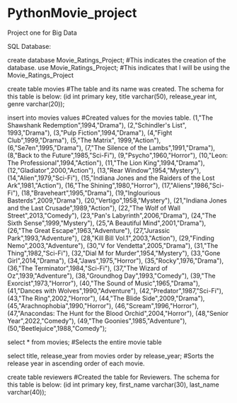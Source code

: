 # PythonMovie_project
Project one for Big Data

SQL Database:

create database Movie_Ratings_Project;      #This indicates the creation of the database.
use Movie_Ratings_Project;                  #This indicates that I will be using the Movie_Ratings_Project

create table movies  #The table and its name was created.  The schema for this table is below:
(id int primary key, title varchar(50), release_year int, genre varchar(20));

insert into movies values #Created values for the movies table.
(1,"The Shawshank Redemption",1994,"Drama"),
(2,"Schindler's List", 1993,"Drama"),
(3,"Pulp Fiction",1994,"Drama"),
(4,"Fight Club",1999,"Drama"),
(5,"The Matrix", 1999,"Action"),
(6,"Se7en",1995,"Drama"),
(7,"The Silence of the Lambs",1991,"Drama"),
(8,"Back to the Future",1985,"Sci-Fi"),
(9,"Psycho",1960,"Horror"),
(10,"Leon: The Professional",1994,"Action"),
(11,"The Lion King",1994,"Drama"),
(12,"Gladiator",2000,"Action"),
(13,"Rear Window",1954,"Mystery"),
(14,"Alien",1979,"Sci-Fi"),
(15,"Indiana Jones and the Raiders of the Lost Ark",1981,"Action"),
(16,"The Shining",1980,"Horror"),
(17,"Aliens",1986,"Sci-Fi"),
(18,"Braveheart",1995,"Drama"),
(19,"Inglourious Basterds",2009,"Drama"),
(20,"Vertigo",1958,"Mystery"),
(21,"Indiana Jones and the Last Crusade",1989,"Action"),
(22,"The Wolf of Wall Street",2013,"Comedy"),
(23,"Pan's Labyrinth",2006,"Drama"),
(24,"The Sixth Sense",1999,"Mystery"),
(25,"A Beautiful Mind",2001,"Drama"),
(26,"The Great Escape",1963,"Adventure"),
(27,"Jurassic Park",1993,"Adventure"),
(28,"Kill Bill Vol.1",2003,"Action"),
(29,"Finding Nemo",2003,"Adventure"),
(30,"V for Vendetta",2005,"Drama"),
(31,"The Thing",1982,"Sci-Fi"),
(32,"Dial M for Murder",1954,"Mystery"),
(33,"Gone Girl",2014,"Drama"),
(34,"Jaws",1975,"Horror"),
(35,"Rocky",1976,"Drama"),
(36,"The Terminator",1984,"Sci-Fi"),
(37,"The Wizard of Oz",1939,"Adventure"),
(38,"Groundhog Day",1993,"Comedy"),
(39,"The Exorcist",1973,"Horror"),
(40,"The Sound of Music",1965,"Drama"),
(41,"Dances with Wolves",1990,"Adventure"),
(42,"Predator",1987,"Sci-Fi"),
(43,"The Ring",2002,"Horror"),
(44,"The Blide Side",2009,"Drama"),
(45,"Arachnophobia",1990,"Horror"),
(46,"Scream",1996,"Horror"),
(47,"Anacondas: The Hunt for the Blood Orchid",2004,"Horror"),
(48,"Senior Year",2022,"Comedy"),
(49,"The Goonies",1985,"Adventure"),
(50,"Beetlejuice",1988,"Comedy");

select * from movies;      #Selects the entire movie table

select title, release_year from movies
order by release_year;     #Sorts the release year in ascending order of each movie.

create table reviewers     #Created the table for Reviewers. The schema for this table is below:
(id int primary key, first_name varchar(30), last_name varchar(40)); 



